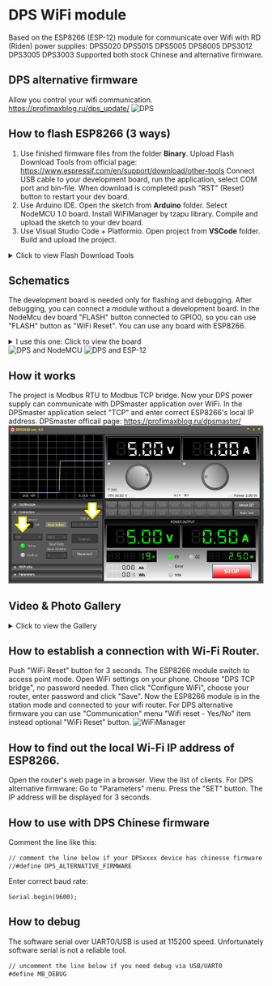 # DPS WiFi module
Based on the ESP8266 (ESP-12) module for communicate over Wifi with RD (Riden) power supplies:
 DPS5020 DPS5015 DPS5005 DPS8005 DPS3012 DPS3005 DPS3003
Supported both stock Chinese and alternative firmware.

## DPS alternative firmware
Allow you control your wifi communication.
https://profimaxblog.ru/dps_update/
<image src="/Pictures/dps45_mainscreen.jpg" alt="DPS">


## How to flash ESP8266 (3 ways)
1. Use finished firmware files from the folder **Binary**. Upload Flash Download Tools  from official page: https://www.espressif.com/en/support/download/other-tools
Connect USB cable to your development board, run the application, select COM port and bin-file. When download is completed push "RST" (Reset) button to restart your dev board.
2. Use Arduino IDE. Open the sketch from **Arduino** folder. Select NodeMCU 1.0 board. Install WiFiManager by tzapu library. Compile and upload the sketch to your dev board.
3. Use Visual Studio Code + Platformio. Open project from **VSCode** folder. Build and upload the project.
<details>
<summary>Click to view Flash Download Tools</summary>
<image src="/Pictures/flasher.jpg" alt="Flasher">
</details>

## Schematics
The development board is needed only for flashing and debugging. After debugging, you can connect a module without a development board.
In the NodeMcu dev board "FLASH" button connected to GPIO0, so you can use "FLASH" button as "WiFi Reset".
You can use any board with ESP8266. 
<details>
<summary>I use this one: Click to view the  board</summary>
Aliexpress page: https://aliexpress.ru/item/4000550036826.html
<image src="/Pictures/NodeMCU.jpg" alt="NodeMCU">
</details>
<image src="/Pictures/dps_NodeMcu.jpg" alt="DPS and NodeMCU">
<image src="/Pictures/dps_esp12.jpg" alt="DPS and ESP-12">

## How it works
The project is Modbus RTU to Modbus TCP bridge. Now your DPS power supply can communicate with DPSmaster application over WiFi.
In the DPSmaster application select "TCP" and enter correct ESP8266's local IP address.
DPSmaster officail page: https://profimaxblog.ru/dpsmaster/
![DPSmaster](/Pictures/DPSmaster.jpg)

## Video & Photo Gallery
<details>
<summary>Click to view the Gallery</summary>
https://youtube.com/shorts/995Rk9Xic3o

https://youtube.com/shorts/P--5Z4uEhjc

![DPSview](/Pictures/IMG_4732.JPG)
![DPSview](/Pictures/IMG_4735.JPG)
![DPSview](/Pictures/IMG_4733.JPG)
![DPSview](/Pictures/IMG_4736.JPG)
</details>

## How to establish a connection with Wi-Fi Router.
Push "WiFi Reset" button for 3 seconds. The ESP8266 module switch to access point mode. Open WiFi settings on your phone. Choose "DPS TCP bridge", no password needed. Then click "Configure WiFi", choose your router, enter password and click "Save". Now the ESP8266 module is in the station mode and connected to your wifi router.
For DPS alternative firmware you can use "Communication" menu "Wifi reset - Yes/No" item instead optional "WiFi Reset" button.
<image src="/Pictures/WifiManager.jpg" alt="WiFiManager">

## How to find out the local Wi-Fi IP address of ESP8266.
Open the router's web page in a browser. View the list of clients.
For DPS alternative firmware: Go to "Parameters" menu. Press the "SET" button. The IP address will be displayed for 3 seconds.

## How to use with DPS Chinese firmware
Comment the line like this:
```
// comment the line below if your DPSxxxx device has chinesse firmware
//#define DPS_ALTERNATIVE_FIRMWARE
```
Enter correct baud rate:
```
Serial.begin(9600);
```
## How to debug
The software serial over UART0/USB is used at 115200 speed. Unfortunately software serial is not a reliable tool.
```
// uncomment the line below if you need debug via USB/UART0
#define MB_DEBUG
```
